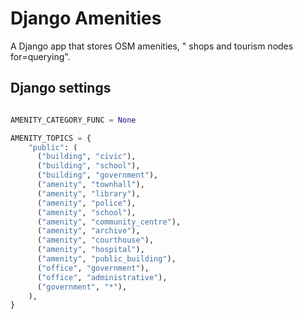 # Django Amenities

A Django app that stores OSM amenities,
" shops and tourism nodes for=querying".


## Django settings

```python

AMENITY_CATEGORY_FUNC = None

AMENITY_TOPICS = {
    "public": (
      ("building", "civic"),
      ("building", "school"),
      ("building", "government"),
      ("amenity", "townhall"),
      ("amenity", "library"),
      ("amenity", "police"),
      ("amenity", "school"),
      ("amenity", "community_centre"),
      ("amenity", "archive"),
      ("amenity", "courthouse"),
      ("amenity", "hospital"),
      ("amenity", "public_building"),
      ("office", "government"),
      ("office", "administrative"),
      ("government", "*"),
    ),
}

```